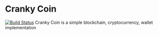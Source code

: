 # Cranky Coin
[![Build Status](https://travis-ci.org/cranklin/crankycoin.svg?branch=master)](https://travis-ci.org/cranklin/crankycoin)
Cranky Coin is a simple blockchain, cryptocurrency, wallet implementation
